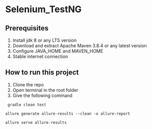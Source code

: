 # Selenium_TestNG
## Prerequisites

1. Install jdk 8 or any LTS version
2. Download and extract Apache Maven 3.8.4 or any latest version
3. Configure JAVA_HOME and MAVEN_HOME
4. Stable internet connection

## How to run this project

1. Clone the repo
2. Open terminal in the root folder
3. Give the following command

```
 gradle clean test
```
```
allure generate allure-results --clean -o allure-report
```
```
allure serve allure-results
```


